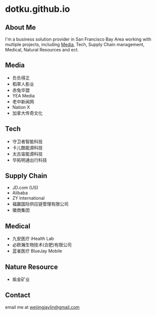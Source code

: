 # dotku.github.io

## About Me

I'm a business solution provider in San Francisco Bay Area working with multiple projects, 
including [Media](/marketing), Tech, Supply Chain management, Medical, Natural Resources and ect.

## Media

* 负负得正
* 稻草人影业
* 赤兔华盟
* YEA Media
* 老中新闻网
* Nation X
* 加拿大传奇文化

## Tech

* 守卫者智能科技
* 卡儿酷能源科技
* 太古宙能源科技
* 华拓明通出行科技

## Supply Chain

* JD.com (US)
* Alibaba
* ZY International
* 福赢国际供应链管理有限公司
* 徽商集团

## Medical

* 九安医疗 iHealth Lab
* 必欧瀚生物技术(合肥)有限公司
* 蓝雀医疗 BlueJay Mobile

## Nature Resource

* 紫金矿业

## Contact

email me at [weijingjaylin@gmail.com](mailto:weijingjaylin@gmail.com)
